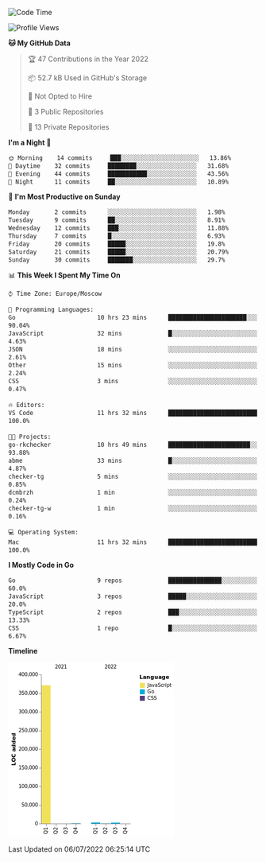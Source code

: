 <!--START_SECTION:waka-->
![Code Time](http://img.shields.io/badge/Code%20Time-366%20hrs%2026%20mins-blue)

![Profile Views](http://img.shields.io/badge/Profile%20Views-0-blue)

**🐱 My GitHub Data** 

> 🏆 47 Contributions in the Year 2022
 > 
> 📦 52.7 kB Used in GitHub's Storage 
 > 
> 🚫 Not Opted to Hire
 > 
> 📜 3 Public Repositories 
 > 
> 🔑 13 Private Repositories  
 > 
**I'm a Night 🦉** 

```text
🌞 Morning    14 commits     ███░░░░░░░░░░░░░░░░░░░░░░   13.86% 
🌆 Daytime    32 commits     ████████░░░░░░░░░░░░░░░░░   31.68% 
🌃 Evening    44 commits     ███████████░░░░░░░░░░░░░░   43.56% 
🌙 Night      11 commits     ██░░░░░░░░░░░░░░░░░░░░░░░   10.89%

```
📅 **I'm Most Productive on Sunday** 

```text
Monday       2 commits      ░░░░░░░░░░░░░░░░░░░░░░░░░   1.98% 
Tuesday      9 commits      ██░░░░░░░░░░░░░░░░░░░░░░░   8.91% 
Wednesday    12 commits     ███░░░░░░░░░░░░░░░░░░░░░░   11.88% 
Thursday     7 commits      █░░░░░░░░░░░░░░░░░░░░░░░░   6.93% 
Friday       20 commits     █████░░░░░░░░░░░░░░░░░░░░   19.8% 
Saturday     21 commits     █████░░░░░░░░░░░░░░░░░░░░   20.79% 
Sunday       30 commits     ███████░░░░░░░░░░░░░░░░░░   29.7%

```


📊 **This Week I Spent My Time On** 

```text
⌚︎ Time Zone: Europe/Moscow

💬 Programming Languages: 
Go                       10 hrs 23 mins      ██████████████████████░░░   90.04% 
JavaScript               32 mins             █░░░░░░░░░░░░░░░░░░░░░░░░   4.63% 
JSON                     18 mins             ░░░░░░░░░░░░░░░░░░░░░░░░░   2.61% 
Other                    15 mins             ░░░░░░░░░░░░░░░░░░░░░░░░░   2.24% 
CSS                      3 mins              ░░░░░░░░░░░░░░░░░░░░░░░░░   0.47%

🔥 Editors: 
VS Code                  11 hrs 32 mins      █████████████████████████   100.0%

🐱‍💻 Projects: 
go-rkchecker             10 hrs 49 mins      ███████████████████████░░   93.88% 
abme                     33 mins             █░░░░░░░░░░░░░░░░░░░░░░░░   4.87% 
checker-tg               5 mins              ░░░░░░░░░░░░░░░░░░░░░░░░░   0.85% 
dcmbrzh                  1 min               ░░░░░░░░░░░░░░░░░░░░░░░░░   0.24% 
checker-tg-w             1 min               ░░░░░░░░░░░░░░░░░░░░░░░░░   0.16%

💻 Operating System: 
Mac                      11 hrs 32 mins      █████████████████████████   100.0%

```

**I Mostly Code in Go** 

```text
Go                       9 repos             ███████████████░░░░░░░░░░   60.0% 
JavaScript               3 repos             █████░░░░░░░░░░░░░░░░░░░░   20.0% 
TypeScript               2 repos             ███░░░░░░░░░░░░░░░░░░░░░░   13.33% 
CSS                      1 repo              █░░░░░░░░░░░░░░░░░░░░░░░░   6.67%

```


**Timeline**

![Chart not found](https://raw.githubusercontent.com/jeezft/jeezft/main/charts/bar_graph.png) 


 Last Updated on 06/07/2022 06:25:14 UTC
<!--END_SECTION:waka-->
